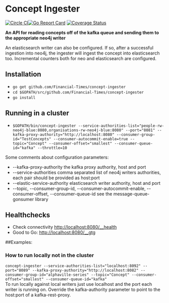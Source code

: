 # Concept Ingester

[![Circle CI](https://circleci.com/gh/Financial-Times/concept-ingester.svg?style=shield)](https://circleci.com/gh/Financial-Times/concept-ingester)[![Go Report Card](https://goreportcard.com/badge/github.com/Financial-Times/concept-ingester)](https://goreportcard.com/report/github.com/Financial-Times/concept-ingester) [![Coverage Status](https://coveralls.io/repos/github/Financial-Times/concept-ingester/badge.svg)](https://coveralls.io/github/Financial-Times/concept-ingester)

__An API for reading concepts off of the kafka queue and sending them to the appropriate neo4j writer__

An elasticsearch writer can also be configured. If so, after a successful ingestion into neo4j, the ingester will ingest the concept into elasticsearch too.
Incremental counters both for neo and elasticsearch are configured.

## Installation

* `go get github.com/Financial-Times/concept-ingester`
* `cd $GOPATH/src/github.com/Financial-Times/concept-ingester`
* `go install`

## Running in a cluster
* `$GOPATH/bin/concept-ingester --service-authorities-list="people-rw-neo4j-blue:8080,organisations-rw-neo4j-blue:8080" --port="8081" --kafka-proxy-authority="http://localhost:8080" --consumer-group-id="TestConcepts" --consumer-autocommit-enable=true --topic="Concept" --consumer-offset="smallest" --consumer-queue-id="kafka" --throttle=10`

Some comments about configuration parameters:  
* --kafka-proxy-authority   the kafka proxy authority, host and port
* --service-authorities     comma separated list of neo4j writers authorities, each pair should be provided as host:port
* --elastic-service-authority elasticsearch writer authority, host and port
* --topic, --consumer-group-id, --consumer-autocommit-enable, --consumer-offset, --consumer-queue-id see the message-queue-gonsumer library

## Healthchecks
* Check connectivity [http://localhost:8080/__health](http://localhost:8080/__health)
* Good to Go: [http://localhost:8080/__gtg](http://localhost:8080/__gtg)

##Examples:
### How to run locally not in the cluster
`concept-ingester --service-authorities-list="localhost:8092" --port="8089" --kafka-proxy-authority="http://localhost:8082" --consumer-group-id="alphaville-series" --topic="Concept" --consumer-offset="smallest" --consumer-queue-id="kafka"
`  
To run locally against local writers just use localhost and the port each writer is running on. Override the kafka-authority parameter to point to the host:port of a kafka-rest-proxy.
